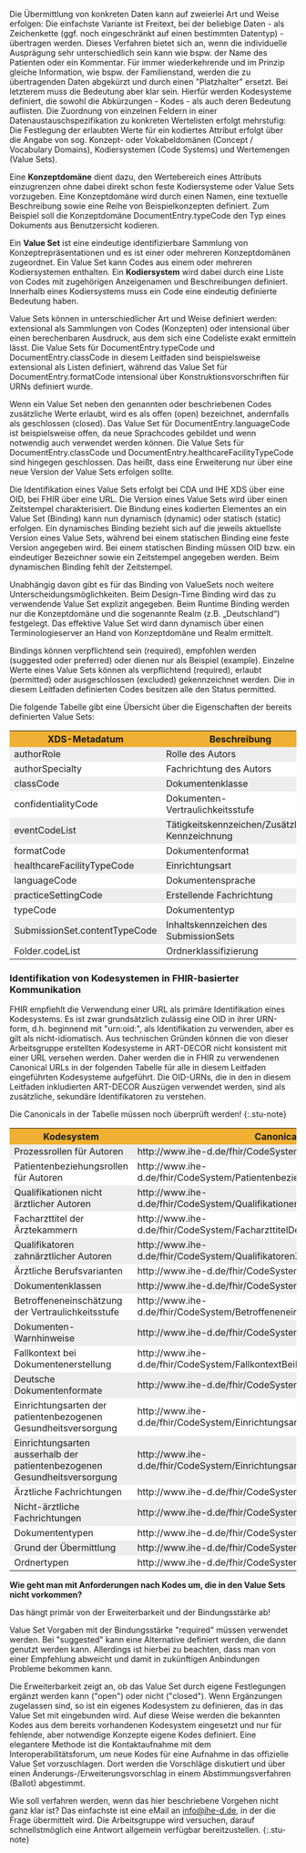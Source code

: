 <style>
table th {background: #f0b033}
table tr:nth-child(even) {background: #EEE}
table tr:nth-child(odd) {background: #FFF}
</style>

Die Übermittlung von konkreten Daten kann auf zweierlei Art und Weise erfolgen: Die einfachste Variante ist Freitext, 
bei der beliebige Daten - als Zeichenkette (ggf. noch eingeschränkt auf einen bestimmten Datentyp) - übertragen werden. 
Dieses Verfahren bietet sich an, wenn die individuelle Ausprägung sehr unterschiedlich sein kann wie bspw. der Name des Patienten oder ein Kommentar. 
Für immer wiederkehrende und im Prinzip gleiche Information, wie bspw. der Familienstand, werden die zu übertragenden Daten abgekürzt und 
durch einen "Platzhalter" ersetzt. Bei letzterem muss die Bedeutung aber klar sein. Hierfür werden Kodesysteme definiert, die sowohl 
die Abkürzungen - Kodes - als auch deren Bedeutung auflisten. Die Zuordnung von einzelnen Feldern in einer Datenaustauschspezifikation 
zu konkreten Wertelisten erfolgt mehrstufig: Die Festlegung der erlaubten Werte für ein kodiertes Attribut erfolgt über die Angabe 
von sog. Konzept- oder Vokabeldomänen (Concept / Vocabulary Domains), Kodiersystemen (Code Systems) und Wertemengen (Value Sets).

Eine **Konzeptdomäne** dient dazu, den Wertebereich eines Attributs einzugrenzen ohne dabei direkt schon feste Kodiersysteme oder Value Sets vorzugeben. 
Eine Konzeptdomäne wird durch einen Namen, eine textuelle Beschreibung sowie eine Reihe von Beispielkonzepten definiert. 
Zum Beispiel soll die Konzeptdomäne DocumentEntry.typeCode den Typ eines Dokuments aus Benutzersicht kodieren.

Ein **Value Set** ist eine eindeutige identifizierbare Sammlung von Konzeptrepräsentationen und es ist einer oder mehreren Konzeptdomänen zugeordnet. 
Ein Value Set kann Codes aus einem oder mehreren Kodiersystemen enthalten. Ein **Kodiersystem** wird dabei durch eine Liste von Codes 
mit zugehörigen Anzeigenamen und Beschreibungen definiert. Innerhalb eines Kodiersystems muss ein Code eine eindeutig definierte Bedeutung haben.

Value Sets können in unterschiedlicher Art und Weise definiert werden: extensional als Sammlungen von Codes (Konzepten) oder intensional 
über einen berechenbaren Ausdruck, aus dem sich eine Codeliste exakt ermitteln lässt. Die Value Sets für DocumentEntry.typeCode und 
DocumentEntry.classCode in diesem Leitfaden sind beispielsweise extensional als Listen definiert, während das Value Set für DocumentEntry.formatCode 
intensional über Konstruktionsvorschriften für URNs definiert wurde.

Wenn ein Value Set neben den genannten oder beschriebenen Codes zusätzliche Werte erlaubt, wird es als offen (open) bezeichnet, 
andernfalls als geschlossen (closed). Das Value Set für DocumentEntry.languageCode ist beispielsweise offen, da neue Sprachcodes gebildet 
und wenn notwendig auch verwendet werden können. Die Value Sets für DocumentEntry.classCode und DocumentEntry.healthcareFacilityTypeCode 
sind hingegen geschlossen. Das heißt, dass eine Erweiterung nur über eine neue Version der Value Sets erfolgen sollte.

Die Identifikation eines Value Sets erfolgt bei CDA und IHE XDS über eine OID, bei FHIR über eine URL. Die Version eines Value Sets wird 
über einen Zeitstempel charakterisiert. Die Bindung eines kodierten Elementes an ein Value Set (Binding) kann nun dynamisch (dynamic) oder statisch (static) erfolgen. 
Ein dynamisches Binding bezieht sich auf die jeweils aktuellste Version eines Value Sets, während bei einem statischen Binding eine feste Version angegeben wird. 
Bei einem statischen Binding müssen OID bzw. ein eindeutiger Bezeichner sowie ein Zeitstempel angegeben werden. Beim dynamischen Binding fehlt der Zeitstempel.

Unabhängig davon gibt es für das Binding von ValueSets noch weitere Unterscheidungsmöglichkeiten. Beim Design-Time Binding wird 
das zu verwendende Value Set explizit angegeben. Beim Runtime Binding werden nur die Konzeptdomäne und die sogenannte Realm (z.B. „Deutschland“) festgelegt. 
Das effektive Value Set wird dann dynamisch über einen Terminologieserver an Hand von Konzeptdomäne und Realm ermittelt.

Bindings können verpflichtend sein (required), empfohlen werden (suggested oder preferred) oder dienen nur als Beispiel (example). 
Einzelne Werte eines Value Sets können als verpflichtend (required), erlaubt (permitted) oder ausgeschlossen (excluded) gekennzeichnet werden. 
Die in diesem Leitfaden definierten Codes besitzen alle den Status permitted.

Die folgende Tabelle gibt eine Übersicht über die Eigenschaften der bereits definierten Value Sets:

<table>
<tr>
<th>
XDS-Metadatum </th><th>Beschreibung </th><th>Definitionsart </th><th>Erweiterbarkeit </th><th>Bindungsstärke </th><th>Bindungsart </th><th>Versionsbindung
</th>
</tr>
<tr>
<td>
authorRole </td><td>Rolle des Autors </td><td>extensional </td><td>open </td><td>suggested </td><td>design-time </td><td>dynamic
</td>
</tr>
<tr>
<td>
authorSpecialty </td><td>Fachrichtung des Autors </td><td>extensional </td><td>open </td><td>suggested </td><td>design-time </td><td>dynamic
</td>
</tr>
<tr>
<td>
classCode </td><td>Dokumentenklasse </td><td>extensional </td><td>closed </td><td>suggested </td><td>design-time </td><td>dynamic
</td>
</tr>
<tr>
<td>
confidentialityCode </td><td>Dokumenten-Vertraulichkeitsstufe </td><td>extensional </td><td>open </td><td>suggested </td><td>design-time </td><td>dynamic
</td>
</tr>
<tr>
<td>
eventCodeList </td><td>Tätigkeitskennzeichen/Zusätzliche Kennzeichnung </td><td>intensional </td><td>open </td><td>suggested </td><td>design-time </td><td>dynamic
</td>
</tr>
<tr>
<td>
formatCode </td><td>Dokumentenformat </td><td>intensional </td><td>open </td><td>suggested </td><td>design-time </td><td>dynamic
</td>
</tr>
<tr>
<td>
healthcareFacilityTypeCode </td><td>Einrichtungsart </td><td>extensional </td><td>closed </td><td>suggested </td><td>design-time </td><td>dynamic
</td>
</tr>
<tr>
<td>
languageCode </td><td>Dokumentensprache </td><td>intensional </td><td>open </td><td>suggested </td><td>design-time </td><td>dynamic
</td>
</tr>
<tr>
<td>
practiceSettingCode </td><td>Erstellende Fachrichtung </td><td>extensional </td><td>closed </td><td>suggested </td><td>design-time </td><td>dynamic
</td>
</tr>
<tr>
<td>
typeCode </td><td>Dokumententyp </td><td>extensional </td><td>closed </td><td>suggested </td><td>design-time </td><td>dynamic
</td>
</tr>
<tr>
<td>
SubmissionSet.contentTypeCode </td><td>Inhaltskennzeichen des SubmissionSets </td><td>extensional </td><td>open </td><td>suggested </td><td>design-time </td><td>dynamic
</td>
</tr>
<tr>
<td>
Folder.codeList </td><td>Ordnerklassifizierung </td><td>extensional </td><td>open </td><td>suggested </td><td>design-time </td><td>dynamic
</td>
</tr>
</table>

### Identifikation von Kodesystemen in FHIR-basierter Kommunikation

FHIR empfiehlt die Verwendung einer URL als primäre Identifikation eines Kodesystems. 
Es ist zwar grundsätzlich zulässig eine OID in ihrer URN-form, d.h. beginnend mit "urn:oid:", als Identifikation zu verwenden, 
aber es gilt als nicht-idiomatisch. Aus technischen Gründen können die von dieser Arbeitsgruppe erstellten 
Kodesysteme in ART-DECOR nicht konsistent mit einer URL versehen werden. 
Daher werden die in FHIR zu verwendenen Canonical URLs in der folgenden Tabelle für alle in diesem Leitfaden eingeführten Kodesysteme aufgeführt. 
Die OID-URNs, die in den in diesem Leitfaden inkludierten ART-DECOR Auszügen verwendet werden, sind als zusätzliche, sekundäre Identifikatoren zu verstehen.


Die Canonicals in der Tabelle müssen noch überprüft werden!
{:.stu-note}

<table>
<tr>
<th>
Kodesystem </th><th>Canonical URL </th><th>sekundärer Identifier </th><th>aus Value Set
</th>
</tr>
<tr>
<td>
Prozessrollen für Autoren </td><td>http://www.ihe-d.de/fhir/CodeSystem/ProzessrollenFuerAutoren </td><td>urn:oid:1.3.6.1.4.1.19376.3.276.1.5.13 </td><td><a href="ValueSet-IHEXDSauthorRole.html">IHEXDSauthorRole</a>
</td>
</tr>
<tr>
<td>
Patientenbeziehungsrollen für Autoren </td><td>http://www.ihe-d.de/fhir/CodeSystem/PatientenbeziehungsrollenFuerAutoren </td><td>urn:oid:1.3.6.1.4.1.19376.3.276.1.5.14 </td><td><a href="ValueSet-IHEXDSauthorRole.html">IHEXDSauthorRole</a>
</td>
</tr>
<tr>
<td>
Qualifikationen nicht ärztlicher Autoren </td><td>http://www.ihe-d.de/fhir/CodeSystem/QualifikationenNichtAerztlicherAutoren </td><td>urn:oid:1.3.6.1.4.1.19376.3.276.1.5.11 </td><td><a href="ValueSet-IHEXDSauthorSpeciality.html">IHEXDSauthorSpecialty</a>
</td>
</tr>
<tr>
<td>
Facharzttitel der Ärztekammern </td><td>http://www.ihe-d.de/fhir/CodeSystem/FacharzttitelDerAerztekammern </td><td>urn:oid:1.2.276.0.76.5.514 </td><td><a href="ValueSet-IHEXDSauthorSpeciality.html">IHEXDSauthorSpecialty</a>
</td>
</tr>
<tr>
<td>
Qualifikatoren zahnärztlicher Autoren </td><td>http://www.ihe-d.de/fhir/CodeSystem/QualifikatorenZahnaerztlicherAutoren </td><td>urn:oid:1.2.276.0.76.5.492 </td><td><a href="ValueSet-IHEXDSauthorSpeciality.html">IHEXDSauthorSpecialty</a>
</td>
</tr>
<tr>
<td>
Ärztliche Berufsvarianten </td><td>http://www.ihe-d.de/fhir/CodeSystem/AerztlicheBerufsvarianten </td><td>urn:oid:1.2.276.0.76.5.493 </td><td><a href="ValueSet-IHEXDSauthorSpeciality.html">IHEXDSauthorSpecialty</a>
</td>
</tr>
<tr>
<td>
Dokumentenklassen </td><td>http://www.ihe-d.de/fhir/CodeSystem/IHEXDSclassCode </td><td>urn:oid:1.3.6.1.4.1.19376.3.276.1.5.8 </td><td><a href="ValueSet-IHEXDSclassCode.html">IHEXDSclassCode</a>
</td>
</tr>
<tr>
<td>
Betroffeneneinschätzung der Vertraulichkeitsstufe </td><td>http://www.ihe-d.de/fhir/CodeSystem/BetroffeneneinschaetzungVertraulichkeitsstufe </td><td>urn:oid:1.3.6.1.4.1.19376.3.276.1.5.10 </td><td><a href="ValueSet-IHEXDSconfidentialityCode.html">IHEXDSconfidentialityCode</a>
</td>
</tr>
<tr>
<td>
Dokumenten-Warnhinweise </td><td>http://www.ihe-d.de/fhir/CodeSystem/DokumentenWarnhinweise </td><td>urn:oid:1.3.6.1.4.1.19376.3.276.1.5.15 </td><td><a href="ValueSet-IHEXDSeventCodeList.html">IHEXDSeventCodeList</a>
</td>
</tr>
<tr>
<td>
Fallkontext bei Dokumentenerstellung </td><td>http://www.ihe-d.de/fhir/CodeSystem/FallkontextBeiDokumentenerstellung </td><td>urn:oid:1.3.6.1.4.1.19376.3.276.1.5.16 </td><td><a href="ValueSet-IHEXDSeventCodeList.html">IHEXDSeventCodeList</a>
</td>
</tr>
<tr>
<td>
Deutsche Dokumentenformate </td><td>http://www.ihe-d.de/fhir/CodeSystem/DeutscheDokumentenformate </td><td>urn:oid:1.3.6.1.4.1.19376.3.276.1.5.6 </td><td><a href="ValueSet-IHEXDSformatCode.html">IHEXDSformatCode</a>
</td>
</tr>
<tr>
<td>
Einrichtungsarten der patientenbezogenen Gesundheitsversorgung </td><td>http://www.ihe-d.de/fhir/CodeSystem/EinrichtungsartenPatientenbezogen </td><td>urn:oid:1.3.6.1.4.1.19376.3.276.1.5.2 </td><td><a href="ValueSet-IHEXDShealthcareFacilityType.html">IHEXDShealthcareFacilityTypeCode</a>
</td>
</tr>
<tr>
<td>
Einrichtungsarten ausserhalb der patientenbezogenen Gesundheitsversorgung </td><td>http://www.ihe-d.de/fhir/CodeSystem/EinrichtungsartenNichtPatientenbezogen </td><td>urn:oid:1.3.6.1.4.1.19376.3.276.1.5.3 </td><td><a href="ValueSet-IHEXDShealthcareFacilityType.html">IHEXDShealthcareFacilityTypeCode</a>
</td>
</tr>
<tr>
<td>
Ärztliche Fachrichtungen </td><td>http://www.ihe-d.de/fhir/CodeSystem/AerztlicheFachrichtungen </td><td>urn:oid:1.3.6.1.4.1.19376.3.276.1.5.4 </td><td><a href="ValueSet-IHEXDSpracticeSettingCode.html">IHEXDSpracticeSettingCode</a>
</td>
</tr>
<tr>
<td>
Nicht-ärztliche Fachrichtungen </td><td>http://www.ihe-d.de/fhir/CodeSystem/NichtaerztlicheFachrichtungen </td><td>urn:oid:1.3.6.1.4.1.19376.3.276.1.5.5 </td><td><a href="ValueSet-IHEXDSpracticeSettingCode.html">IHEXDSpracticeSettingCode</a>
</td>
</tr>
<tr>
<td>
Dokumententypen </td><td>http://www.ihe-d.de/fhir/CodeSystem/IHEXDStypeCode </td><td>urn:oid:1.3.6.1.4.1.19376.3.276.1.5.9 </td><td><a href="ValueSet-IHEXDStypeCode.html">IHEXDStypeCode</a>
</td>
</tr>
<tr>
<td>
Grund der Übermittlung </td><td>http://www.ihe-d.de/fhir/CodeSystem/GrundDerUebermittlung </td><td>urn:oid:1.3.6.1.4.1.19376.3.276.1.5.12 </td><td><a href="ValueSet-IHEXDScontentTypeCode.html">IHEXDScontentTypeCode</a>
</td>
</tr>
<tr>
<td>
Ordnertypen </td><td>http://www.ihe-d.de/fhir/CodeSystem/Ordnertypen </td><td>urn:oid:1.3.6.1.4.1.19376.3.276.1.5.7 </td><td><a href="ValueSet-IHEXDSfolderCodeList.html">IHEXDSfolderCodeList</a>
</td>
</tr>
</table>


**Wie geht man mit Anforderungen nach Kodes um, die in den Value Sets nicht vorkommen?**

Das hängt primär von der Erweiterbarkeit und der Bindungsstärke ab!

Value Set Vorgaben mit der Bindungsstärke "required" müssen verwendet werden. 
Bei "suggested" kann eine Alternative definiert werden, die dann genutzt werden kann. 
Allerdings ist hierbei zu beachten, dass man von einer Empfehlung abweicht und damit in zukünftigen Anbindungen Probleme bekommen kann.

Die Erweiterbarkeit zeigt an, ob das Value Set durch eigene Festlegungen ergänzt werden kann ("open") oder nicht ("closed"). 
Wenn Ergänzungen zugelassen sind, so ist ein eigenes Kodesystem zu definieren, das in das Value Set mit eingebunden wird. 
Auf diese Weise werden die bekannten Kodes aus dem bereits vorhandenen Kodesystem eingesetzt und nur für fehlende, aber notwendige Konzepte eigene Kodes definiert.
Eine elegantere Methode ist die Kontaktaufnahme mit dem Interoperabilitätsforum, um neue Kodes für eine Aufnahme in das offizielle Value Set vorzuschlagen. 
Dort werden die Vorschläge diskutiert und über einen Änderungs-/Erweiterungsvorschlag in einem Abstimmungsverfahren (Ballot) abgestimmt.

Wie soll verfahren werden, wenn das hier beschriebene Vorgehen nicht ganz klar ist? 
Das einfachste ist eine eMail an info@ihe-d.de, in der die Frage übermittelt wird. Die Arbeitsgruppe wird versuchen, 
darauf schnellstmöglich eine Antwort allgemein verfügbar bereitzustellen. 
{:.stu-note}